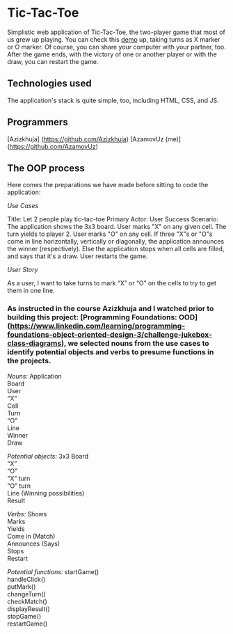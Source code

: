 # Tic-Tac-Toe

Simplistic web application of Tic-Tac-Toe, the two-player game that most of us grew up playing. You can check this 
[demo](https://minetictactoe.netlify.app/) up, taking turns as X marker or O marker. Of course, you can share your computer with your partner, too. After the game ends, with the victory of one or another player or with the draw, you can restart the game. 

## Technologies used

The application's stack is quite simple, too, including HTML, CSS, and JS. 

## Programmers 

[Azizkhuja] (https://github.com/Azizkhuja)
[AzamovUz (me)] (https://github.com/AzamovUz)

## The OOP process

Here comes the preparations we have made before sitting to code the application:

_Use Cases_

Title: Let 2 people play tic-tac-toe
Primary Actor: User
Success Scenario: The application shows the 3x3 board. 
User marks "X" on any given cell. The turn yields to player 2. 
User marks "O" on any cell. 
If three "X"s or "O"s come in line horizontally, vertically or diagonally, 
the application announces the winner (respectively). 
Else the application stops when all cells are filled, and says that it's a draw. User restarts the game. 


_User Story_

As a user, I want to take turns to mark “X” or “O” on the cells to try to get them in one line. 

### As instructed in the course Azizkhuja and I watched prior to building this project: [Programming Foundations: OOD] (https://www.linkedin.com/learning/programming-foundations-object-oriented-design-3/challenge-jukebox-class-diagrams), we selected nouns from the use cases to identify potential objects and verbs to presume functions in the projects. 


_Nouns:_
Application<br>
Board<br>
User<br>
“X”<br>
Cell<br>
Turn<br>
“O”<br>
Line<br>
Winner<br>
Draw<br>

_Potential objects:_
3x3 Board<br>
“X”<br>
“O”<br>
“X” turn<br>
“O” turn<br>
Line (Winning possibilities)<br>
Result<br>

_Verbs:_ 
Shows<br>
Marks<br>
Yields<br>
Come in (Match)<br>
Announces (Says)<br>
Stops<br>
Restart<br>

_Potential functions:_
startGame()<br>
handleClick()<br>
putMark()<br>
changeTurn()<br>
checkMatch()<br>
displayResult()<br>
stopGame()<br>
restartGame()<br>














